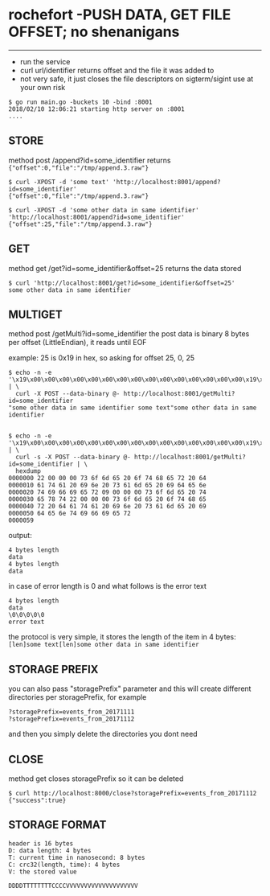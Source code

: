 # rochefort -PUSH DATA, GET FILE OFFSET; no shenanigans
---

* run the service
* curl url/identifier returns offset and the file it was added to
* not very safe, it just closes the file descriptors on sigterm/sigint use at your own risk


```
$ go run main.go -buckets 10 -bind :8001
2018/02/10 12:06:21 starting http server on :8001
....

```

## STORE

method post /append?id=some_identifier returns `{"offset":0,"file":"/tmp/append.3.raw"}`

```
$ curl -XPOST -d 'some text' 'http://localhost:8001/append?id=some_identifier'
{"offset":0,"file":"/tmp/append.3.raw"}

$ curl -XPOST -d 'some other data in same identifier' 'http://localhost:8001/append?id=some_identifier'
{"offset":25,"file":"/tmp/append.3.raw"}
```

## GET

method get /get?id=some_identifier&offset=25 returns the data stored

```
$ curl 'http://localhost:8001/get?id=some_identifier&offset=25'
some other data in same identifier
```

## MULTIGET
method  post /getMulti?id=some_identifier the post data is binary 8 bytes per offset (LittleEndian), it reads until EOF

example: 25 is 0x19 in hex, so asking for offset 25, 0, 25

```
$ echo -n -e '\x19\x00\x00\x00\x00\x00\x00\x00\x00\x00\x00\x00\x00\x00\x00\x00\x19\x00\x00\x00\x00\x00\x00\x00' | \
  curl -X POST --data-binary @- http://localhost:8001/getMulti?id=some_identifier
"some other data in same identifier	some text"some other data in same identifier


$ echo -n -e '\x19\x00\x00\x00\x00\x00\x00\x00\x00\x00\x00\x00\x00\x00\x00\x00\x19\x00\x00\x00\x00\x00\x00\x00' | \
  curl -s -X POST --data-binary @- http://localhost:8001/getMulti?id=some_identifier | \
  hexdump
0000000 22 00 00 00 73 6f 6d 65 20 6f 74 68 65 72 20 64
0000010 61 74 61 20 69 6e 20 73 61 6d 65 20 69 64 65 6e
0000020 74 69 66 69 65 72 09 00 00 00 73 6f 6d 65 20 74
0000030 65 78 74 22 00 00 00 73 6f 6d 65 20 6f 74 68 65
0000040 72 20 64 61 74 61 20 69 6e 20 73 61 6d 65 20 69
0000050 64 65 6e 74 69 66 69 65 72                     
0000059

```


output:

```
4 bytes length
data
4 bytes length
data
```

in case of error length is 0 and what follows is the error text

```
4 bytes length
data
\0\0\0\0\0
error text
```

the protocol is very simple, it stores the length of the item in 4 bytes:
`[len]some text[len]some other data in same identifier`

## STORAGE PREFIX
you can also pass "storagePrefix" parameter and this will create different directories per storagePrefix, for example

```
?storagePrefix=events_from_20171111 
?storagePrefix=events_from_20171112
```

and then you simply delete the directories you dont need

## CLOSE
method get closes storagePrefix so it can be deleted

```
$ curl http://localhost:8000/close?storagePrefix=events_from_20171112
{"success":true}
```

## STORAGE FORMAT

```
header is 16 bytes
D: data length: 4 bytes
T: current time in nanosecond: 8 bytes
C: crc32(length, time): 4 bytes
V: the stored value

DDDDTTTTTTTTCCCCVVVVVVVVVVVVVVVVVVVV

```
